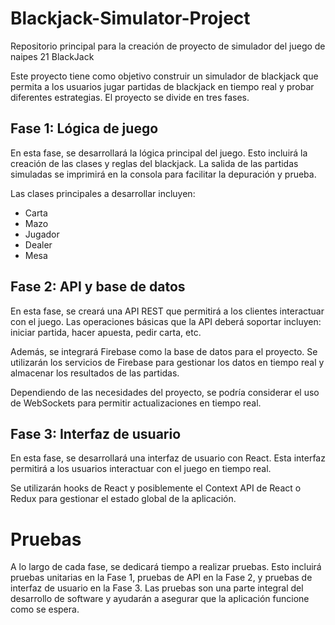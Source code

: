 # Blackjack-Simulator-Project
Repositorio principal para la creación de proyecto de simulador del juego de naipes 21 BlackJack

Este proyecto tiene como objetivo construir un simulador de blackjack que permita a los usuarios jugar partidas de blackjack en tiempo real y probar diferentes estrategias. El proyecto se divide en tres fases.

## Fase 1: Lógica de juego

En esta fase, se desarrollará la lógica principal del juego. Esto incluirá la creación de las clases y reglas del blackjack. La salida de las partidas simuladas se imprimirá en la consola para facilitar la depuración y prueba.

Las clases principales a desarrollar incluyen:

- Carta
- Mazo
- Jugador
- Dealer
- Mesa

## Fase 2: API y base de datos

En esta fase, se creará una API REST que permitirá a los clientes interactuar con el juego. Las operaciones básicas que la API deberá soportar incluyen: iniciar partida, hacer apuesta, pedir carta, etc.

Además, se integrará Firebase como la base de datos para el proyecto. Se utilizarán los servicios de Firebase para gestionar los datos en tiempo real y almacenar los resultados de las partidas.

Dependiendo de las necesidades del proyecto, se podría considerar el uso de WebSockets para permitir actualizaciones en tiempo real.

## Fase 3: Interfaz de usuario

En esta fase, se desarrollará una interfaz de usuario con React. Esta interfaz permitirá a los usuarios interactuar con el juego en tiempo real.

Se utilizarán hooks de React y posiblemente el Context API de React o Redux para gestionar el estado global de la aplicación.

# Pruebas

A lo largo de cada fase, se dedicará tiempo a realizar pruebas. Esto incluirá pruebas unitarias en la Fase 1, pruebas de API en la Fase 2, y pruebas de interfaz de usuario en la Fase 3. Las pruebas son una parte integral del desarrollo de software y ayudarán a asegurar que la aplicación funcione como se espera.
